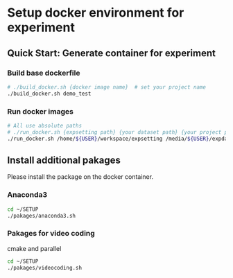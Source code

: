 # Setup docker environment for experiment

## Quick Start: Generate container for experiment

### Build base dockerfile
```bash
# ./build_docker.sh {docker image name}  # set your project name
./build_docker.sh demo_test
```

### Run docker images
```bash
# All use absolute paths
# ./run_docker.sh {expsetting path} {your dataset path} {your project path} {docker image name} {docker container name}
./run_docker.sh /home/${USER}/workspace/expsetting /media/${USER}/expdata/dataset /home/${USER}/workspace/project demo_test demo
```

## Install additional pakages 
Please install the package on the docker container.
### Anaconda3
```bash
cd ~/SETUP
./pakages/anaconda3.sh
```

### Pakages for video coding
cmake and parallel
``` bash
cd ~/SETUP
./pakages/videocoding.sh
```

